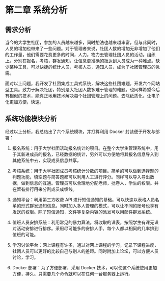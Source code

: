 # 第二章 系统分析

## 需求分析

当今的大学生社团，参加的人员越来越多，同时想法也越来越丰富。但与此同时，人员的增加也带来了一些问题。对于管理者来说，社团人数的增加无非增加了他们的工作量，他们需要花费更多的时间，人力，物力去管理社团人员的活动，组织上。分别在报名，考核，群发通知，让信息更准确的抵达到人员成为一种难点。缺少某种工具，可以快捷的统计人员，考核人员，通知人员，成为了社团管理员的急需。

面对以上问题，我开发了社团集成工具式系统，解决这些社团难题，开发六个网站型工具。致力于解决社团，特别是大社团人数多难于管理的难题。也同样希望今后有相似的技术，能真正地用技术解决每个社团管理上的问题。去除纸质化，让电子化更加方便，快速。

## 系统功能模块分析

经过以上分析，我总结出了六个系统模块，并打算利用 Docker 封装便于开发与部署：

1. 报名系统：用于大学社团活动报名统计的项目。在整个大学生管理系统中，用于其新进成员的报名，已经数据的统计，另外可以方便地将其报名信息导入到其他系统中去，实现成员信息共享。

1. 考核系统：用于大学社团成员考核统计分数的项目。简单的可以做到选择题的判题功能，填空题与简答题都可以利用人工进行评分。同样可以导入导出数据，做到信息的互通。管理员可以合理地分配老师，批卷人，学生的权限。并在留有排行用来分割成员成绩线。

1. 通知平台：利用第三方收费 API 进行短信通知的基础。可以快速以表格人员名单的形式群发通知信息。同时加入多人管理的模式，可以让不同的账号也享有发送的权限。除了短信通知，文件等复杂内容的派发可以用邮件群发系统。

1. 值班人员安排系统：利用常见的暴力算法，将收取的课表，按照学生有课无课对活动安排进行排序。采用尽可能多的安排人手，每个人都以相同的几率排到值班的可能。

1. 学习讨论平台：网上课程有许多，通过对网上课程的学习，记录下课程进度，社团人员可以更好的比较自己与别人的差距。同时附加上论坛，可以方便人员讨论，学习。

1. Docker 部署：为了方便部署，采用 Docker 技术，可以使这个系统使用更加方便，持久。只需要几个命令就可以在任何一台服务器上运行。
